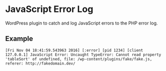 # JavaScript Error Log
WordPress plugin to catch and log JavaScript errors to the PHP error log.

## Example

```
[Fri Nov 04 18:41:59.543963 2016] [:error] [pid 1234] [client 127.0.0.1] JavaScript Error: Uncaught TypeError: Cannot read property 'tableSort' of undefined, file: /wp-content/plugins/fake/fake.js, referer: http://fakedomain.dev/
```
